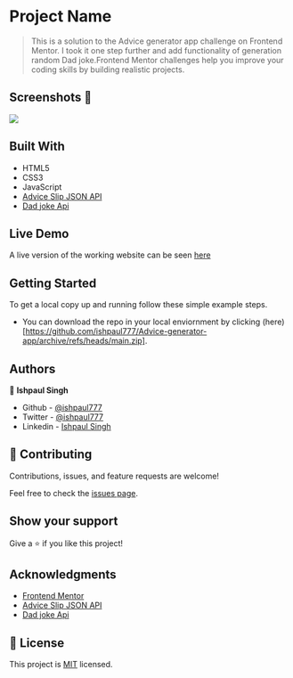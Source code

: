 
# Project Name

> This is a solution to the Advice generator app challenge on Frontend Mentor. I took it one step further and add functionality of generation random Dad joke.Frontend Mentor challenges help you improve your coding skills by building realistic projects.

## Screenshots 📸
![](./)

## Built With

- HTML5
- CSS3
- JavaScript
- [Advice Slip JSON API](https://api.adviceslip.com/)
- [Dad joke Api](https://icanhazdadjoke.com/api)

## Live Demo

A live version of the working website can be seen [here](https://ishpaul777.github.io/Advice-generator-app/)


## Getting Started
To get a local copy up and running follow these simple example steps.

- You can download the repo in your local enviornment by clicking (here)[https://github.com/ishpaul777/Advice-generator-app/archive/refs/heads/main.zip].



## Authors

👤 **Ishpaul Singh**

- Github - [@ishpaul777](https://github.com/ishpaul777)
- Twitter - [@ishpaul777](https://twitter.com/ishpaul777)
- Linkedin - [Ishpaul Singh](https://www.linkedin.com/in/ishpaul-singh-264590226/)

## 🤝 Contributing

Contributions, issues, and feature requests are welcome!

Feel free to check the [issues page](../../issues/).

## Show your support

Give a ⭐️ if you like this project!

## Acknowledgments
- [Frontend Mentor](https://www.frontendmentor.io)
- [Advice Slip JSON API](https://api.adviceslip.com/)
- [Dad joke Api](https://icanhazdadjoke.com/api)


## 📝 License

This project is [MIT](./MIT.md) licensed.
